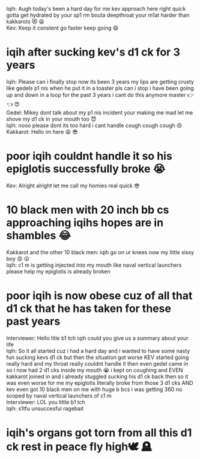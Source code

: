 Iqih: Augh today's been a hard day for me kev approach here right quick gotta get hydrated by your sp1 rm bouta deepthroat your m1at harder than kakkarots :heart_eyes_cat: :tired_face:   
Kev: Keep it constent go faster keep going :smile:   

# iqih after sucking kev's d1 ck for 3 years

Iqih: Please can i finally stop now its been 3 years my lips are getting crusty like gedels p1 nis when he put it in a toaster pls can i stop i have been going up and down in a loop for the past 3 years i cant do this anymore master :point_right: :point_left: :heart_eyes:  
Gedel: Mikey dont talk about my p1 nis incident your making me mad let me shove my d1 ck in your mouth too :smiling_imp:  
Iqih: nooo please dont its too hard i cant handle cough cough cough :cry:  
Kakkarot: Hello im here :tired_face: :sunglasses:  

# poor iqih couldnt handle it so his epiglotis successfully broke :sob: 

Kev: Alright alright let me call my homies real quick :sunglasses:  

# 10 black men with 20 inch bb cs approaching iqihs hopes are in shambles :joy:  

Kakkarot and the other 10 black men: iqih go on ur knees now my little sissy boy :rage: :astonished:  
Iqih: c1 m is getting injected into my mouth like naval vertical launchers please help my epiglotis is already broken  
# poor iqih is now obese cuz of all that d1 ck that he has taken for these past years

Interviewer: Hello litle b1 tch iqih could you give us a summary about your life  
Iqih: So it all started cuz i had a hard day and i wanted to have some nasty fun sucking kevs d1 ck but then the situation got worse KEV started going really hard and my throat really couldnt handle it then even gedel came in so i now had 2 d1 cks inside my mouth :sob: i kept on coughing and EVEN kakkarot joined in and i already stuggled sucking his d1 ck back then so it was even worse for me my epiglotis literally broke from those 3 d1 cks AND kev even got 10 black men on me with huge b bcs i was getting 360 no scoped by naval vertical launchers of c1 m  
Interviewer: LOL you little b1 tch  
Iqih: s1tfu unsuccesful ragebait  

# iqih's organs got torn from all this d1 ck rest in peace fly high:dove: :headstone:
